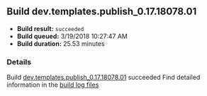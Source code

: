 ## Build dev.templates.publish_0.17.18078.01
- **Build result:** `succeeded`
- **Build queued:** 3/19/2018 10:27:47 AM
- **Build duration:** 25.53 minutes
### Details
Build [dev.templates.publish_0.17.18078.01](https://winappstudio.visualstudio.com/web/build.aspx?pcguid=a4ef43be-68ce-4195-a619-079b4d9834c2&builduri=vstfs%3a%2f%2f%2fBuild%2fBuild%2f25287) succeeded
Find detailed information in the [build log files](https://uwpctdiags.blob.core.windows.net/buildlogs/dev.templates.publish_0.17.18078.01_logs.zip)
